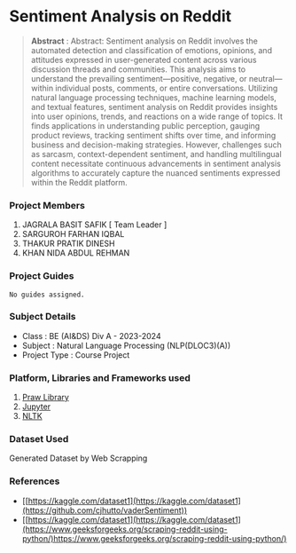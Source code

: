 # Sentiment Analysis on Reddit

> **Abstract** : Abstract:
Sentiment analysis on Reddit involves the automated detection and classification of emotions, opinions, and attitudes expressed in user-generated content across various discussion threads and communities. This analysis aims to understand the prevailing sentiment—positive, negative, or neutral—within individual posts, comments, or entire conversations. Utilizing natural language processing techniques, machine learning models, and textual features, sentiment analysis on Reddit provides insights into user opinions, trends, and reactions on a wide range of topics. It finds applications in understanding public perception, gauging product reviews, tracking sentiment shifts over time, and informing business and decision-making strategies. However, challenges such as sarcasm, context-dependent sentiment, and handling multilingual content necessitate continuous advancements in sentiment analysis algorithms to accurately capture the nuanced sentiments expressed within the Reddit platform.

### Project Members
1. JAGRALA BASIT SAFIK  [ Team Leader ] 
2. SARGUROH FARHAN IQBAL 
3. THAKUR PRATIK DINESH 
4. KHAN NIDA ABDUL REHMAN 

### Project Guides
    No guides assigned.


### Subject Details
- Class : BE (AI&DS) Div A - 2023-2024
- Subject : Natural Language Processing (NLP(DLOC3)(A))
- Project Type : Course Project

### Platform, Libraries and Frameworks used
1. [Praw Library]([https://nodejs.org](https://praw.readthedocs.io/en/stable/))
2. [Jupyter]([https://expressjs.org](https://jupyter.org/))
3. [NLTK]([https://tensorflowjs.com](https://www.nltk.org/))

### Dataset Used
Generated Dataset by Web Scrapping

### References
- [[https://kaggle.com/dataset1](https://kaggle.com/dataset1](https://github.com/cjhutto/vaderSentiment))
- [[https://kaggle.com/dataset1](https://kaggle.com/dataset1](https://www.geeksforgeeks.org/scraping-reddit-using-python/)https://www.geeksforgeeks.org/scraping-reddit-using-python/)

